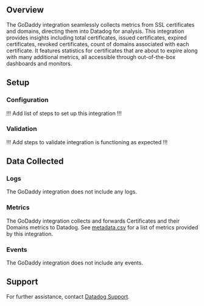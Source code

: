 ## Overview
The GoDaddy integration seamlessly collects metrics from SSL certificates and domains, directing them into Datadog for analysis. This integration provides insights including total certificates, issued certificates, expired certificates, revoked certificates, count of domains associated with each certificate. It features statistics for certificates that are about to expire along with many additional metrics, all accessible through out-of-the-box dashboards and monitors.

## Setup

### Configuration
!!! Add list of steps to set up this integration !!!

### Validation
!!! Add steps to validate integration is functioning as expected !!!

## Data Collected

### Logs

The GoDaddy integration does not include any logs.

### Metrics

The GoDaddy integration collects and forwards Certificates and their Domains metrics to Datadog. See [metadata.csv][3] for a list of metrics provided by this integration.

### Events

The GoDaddy integration does not include any events.

## Support

For further assistance, contact [Datadog Support][2].

[1]: https://developer.godaddy.com/
[2]: https://docs.datadoghq.com/help/
[3]: https://github.com/DataDog/integrations-core/blob/master/godaddy/metadata.csv
